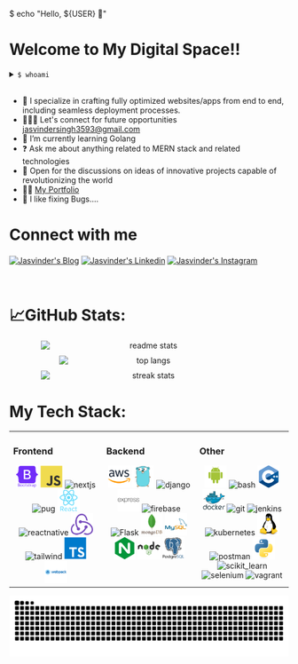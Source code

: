 $ echo "Hello, ${USER} 👋"

# Welcome to My Digital Space!!

<details> 
  <summary><code>$ whoami</code></summary>
  <br/>
I’m Jasvinder Singh (you can call me Jassi or Karan), a self-taught software developer, originally from 🇮🇳
<br>At work I'm most passionate about software quality 🔍 and automation ⚙️  I also enjoy uncovering and fixing nasty 🐞
<br>In my spare time I enjoy a variety of different things which are too numerous to list here.
</details>


<br />

- 🚀 I specialize in crafting fully optimized websites/apps from end to end, including seamless deployment processes.
- 👩🏼‍💻 Let's connect for future opportunities jasvindersingh3593@gmail.com 
- 🌱 I’m currently learning Golang
- ❓ Ask me about anything related to MERN stack and related technologies
- 💬 Open for the discussions on ideas of innovative projects capable of revolutionizing the world
- 👨‍💻 [My Portfolio](https://jasvindersingh.is-a.dev/)
- 🐞 I like fixing Bugs....



# Connect with me

<p align="left">
<a href="https://medium.com/@singhJasvinder101" target="blank"><img align="center" src="https://raw.githubusercontent.com/rahuldkjain/github-profile-readme-generator/master/src/images/icons/Social/devto.svg" alt="Jasvinder's Blog" height="30" width="40" /></a>
<!-- <a href="https://twitter.com/" target="blank"><img align="center" src="https://raw.githubusercontent.com/rahuldkjain/github-profile-readme-generator/master/src/images/icons/Social/twitter.svg" alt="Jasvinder's Twitter" height="30" width="40" /></a> -->
<a href="https://www.linkedin.com/in/jasvinder-singh-466a72256" target="blank"><img align="center" src="https://raw.githubusercontent.com/rahuldkjain/github-profile-readme-generator/master/src/images/icons/Social/linked-in-alt.svg" alt="Jasvinder's Linkedin" height="30" width="40" /></a>
<a href="https://www.instagram.com/__jasvinder_singh201" target="blank"><img align="center" src="https://raw.githubusercontent.com/rahuldkjain/github-profile-readme-generator/master/src/images/icons/Social/instagram.svg" alt="Jasvinder's Instagram" height="30" width="40" /></a>
<!-- <a href="https://www.leetcode.com/" target="blank"><img align="center" src="https://raw.githubusercontent.com/rahuldkjain/github-profile-readme-generator/master/src/images/icons/Social/leet-code.svg" alt="Jasvinder's Leetcode" height="30" width="40" /></a> -->
</p>



<br />


# 📈GitHub Stats:
<div align="center" style="display: flex; flex-wrap: wrap; justify-content: center; gap: 10px;">
  
  <img src="https://github-readme-stats.vercel.app/api?username=singhJasvinder101&show_icons=true&theme=tokyonight&rank_icon=github&border_radius=10" alt="readme stats" style="flex: 1 1 30%; max-width: 390px; min-width: 250px;" />
  <img src="https://github-readme-stats.vercel.app/api/top-langs/?username=singhJasvinder101&hide=HTML&langs_count=8&layout=compact&theme=tokyonight&border_radius=10&size_weight=0.5&count_weight=0.5&exclude_repo=github-readme-stats" alt="top langs" style="flex: 1 1 30%; max-width: 325px; min-width: 250px;" />
  <img src="https://nirzak-streak-stats.vercel.app?user=singhJasvinder101&count_private=true&theme=tokyonight&border_radius=10" alt="streak stats" style="flex: 1 1 30%; max-width: 390px; min-width: 250px;" />
</div>


# My Tech Stack:
<table><tr><td valign="top" width="33%">

### Frontend  
<div align="center">  
<img src="https://raw.githubusercontent.com/devicons/devicon/master/icons/bootstrap/bootstrap-plain-wordmark.svg" alt="bootstrap" width="40" height="40"/>
<img src="https://raw.githubusercontent.com/devicons/devicon/master/icons/javascript/javascript-original.svg" alt="javascript" width="40" height="40"/>
<img src="https://cdn.worldvectorlogo.com/logos/nextjs-2.svg" alt="nextjs" width="40" height="40"/>
<img src="https://cdn.worldvectorlogo.com/logos/pug.svg" alt="pug" width="40" height="40"/>
<img src="https://raw.githubusercontent.com/devicons/devicon/master/icons/react/react-original-wordmark.svg" alt="react" width="40" height="40"/>
<img src="https://reactnative.dev/img/header_logo.svg" alt="reactnative" width="40" height="40"/>
<img src="https://raw.githubusercontent.com/devicons/devicon/master/icons/redux/redux-original.svg" alt="redux" width="40" height="40"/>
<img src="https://www.vectorlogo.zone/logos/tailwindcss/tailwindcss-icon.svg" alt="tailwind" width="40" height="40"/>
<img src="https://raw.githubusercontent.com/devicons/devicon/master/icons/typescript/typescript-original.svg" alt="typescript" width="40" height="40"/>
<img src="https://raw.githubusercontent.com/devicons/devicon/d00d0969292a6569d45b06d3f350f463a0107b0d/icons/webpack/webpack-original-wordmark.svg" alt="webpack" width="40" height="40"/>
</div>

</td><td valign="top" width="33%">

### Backend  
<div align="center">  
<img src="https://raw.githubusercontent.com/devicons/devicon/master/icons/amazonwebservices/amazonwebservices-original-wordmark.svg" alt="aws" width="40" height="40"/>
<img src="https://raw.githubusercontent.com/devicons/devicon/master/icons/go/go-original.svg" alt="go" width="40" height="40"/>
<img src="https://cdn.worldvectorlogo.com/logos/django.svg" alt="django" width="40" height="40"/>
<img src="https://raw.githubusercontent.com/devicons/devicon/master/icons/express/express-original-wordmark.svg" alt="express" width="40" height="40"/>
<img src="https://www.vectorlogo.zone/logos/firebase/firebase-icon.svg" alt="firebase" width="40" height="40"/>
<img src="https://profilinator.rishav.dev/skills-assets/flask.png" alt="Flask" height="50"/>
<img src="https://raw.githubusercontent.com/devicons/devicon/master/icons/mongodb/mongodb-original-wordmark.svg" alt="mongodb" width="40" height="40"/>
<img src="https://raw.githubusercontent.com/devicons/devicon/master/icons/mysql/mysql-original-wordmark.svg" alt="mysql" width="40" height="40"/>
<img src="https://raw.githubusercontent.com/devicons/devicon/master/icons/nginx/nginx-original.svg" alt="nginx" width="40" height="40"/>
<img src="https://raw.githubusercontent.com/devicons/devicon/master/icons/nodejs/nodejs-original-wordmark.svg" alt="nodejs" width="40" height="40"/>
<img src="https://raw.githubusercontent.com/devicons/devicon/master/icons/postgresql/postgresql-original-wordmark.svg" alt="postgresql" width="40" height="40"/>
</div>

</td><td valign="top" width="33%">

### Other
<div align="center">  
<img src="https://raw.githubusercontent.com/devicons/devicon/master/icons/android/android-original-wordmark.svg" alt="android" width="40" height="40"/>
<img src="https://www.vectorlogo.zone/logos/gnu_bash/gnu_bash-icon.svg" alt="bash" width="40" height="40"/>
<img src="https://raw.githubusercontent.com/devicons/devicon/master/icons/cplusplus/cplusplus-original.svg" alt="cplusplus" width="40" height="40"/>
<img src="https://raw.githubusercontent.com/devicons/devicon/master/icons/docker/docker-original-wordmark.svg" alt="docker" width="40" height="40"/>
<img src="https://www.vectorlogo.zone/logos/git-scm/git-scm-icon.svg" alt="git" width="40" height="40"/>
<img src="https://www.vectorlogo.zone/logos/jenkins/jenkins-icon.svg" alt="jenkins" width="40" height="40"/>
<img src="https://www.vectorlogo.zone/logos/kubernetes/kubernetes-icon.svg" alt="kubernetes" width="40" height="40"/>
<img src="https://raw.githubusercontent.com/devicons/devicon/master/icons/linux/linux-original.svg" alt="linux" width="40" height="40"/>
<img src="https://www.vectorlogo.zone/logos/getpostman/getpostman-icon.svg" alt="postman" width="40" height="40"/>
<img src="https://raw.githubusercontent.com/devicons/devicon/master/icons/python/python-original.svg" alt="python" width="40" height="40"/>
<img src="https://upload.wikimedia.org/wikipedia/commons/0/05/Scikit_learn_logo_small.svg" alt="scikit_learn" width="40" height="40"/>
<img src="https://raw.githubusercontent.com/detain/svg-logos/780f25886640cef088af994181646db2f6b1a3f8/svg/selenium-logo.svg" alt="selenium" width="40" height="40"/>
<img src="https://www.vectorlogo.zone/logos/vagrantup/vagrantup-icon.svg" alt="vagrant" width="40" height="40"/>
</div>

</td></tr></table>

<picture>
  <source media="(prefers-color-scheme: dark)" srcset="https://raw.githubusercontent.com/singhJasvinder101/singhJasvinder101/output/github-snake-dark.svg" />
  <source media="(prefers-color-scheme: light)" srcset="https://raw.githubusercontent.com/singhJasvinder101/singhJasvinder101/output/github-snake.svg" />
  <img alt="github-snake" src="https://raw.githubusercontent.com/singhJasvinder101/singhJasvinder101/output/github-snake.svg" />
</picture>



  
